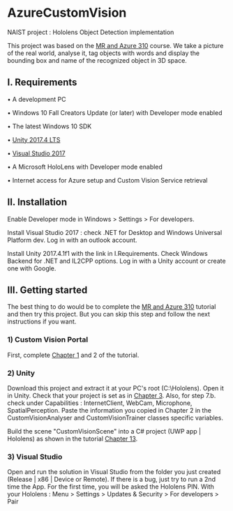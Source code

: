 # AzureCustomVision
NAIST project : Hololens Object Detection implementation

This project was based on the [MR and Azure 310](https://docs.microsoft.com/en-us/windows/mixed-reality/mr-azure-310) course.
We take a picture of the real world, analyse it, tag objects with words and display the bounding box and name of the recognized object in 3D space.


## I.	Requirements

•	A development PC

•	Windows 10 Fall Creators Update (or later) with Developer mode enabled

•	The latest Windows 10 SDK

•	[Unity 2017.4 LTS](https://unity3d.com/unity/qa/lts-releases?version=2017.4&page=3)

•	[Visual Studio 2017](https://visualstudio.microsoft.com/downloads/)

•	A Microsoft HoloLens with Developer mode enabled

•	Internet access for Azure setup and Custom Vision Service retrieval


## II. Installation

Enable Developer mode in Windows > Settings > For developers.

Install Visual Studio 2017 : check .NET for Desktop and Windows Universal Platform dev.
Log in with an outlook account.

Install Unity 2017.4.1f1 with the link in I.Requirements.
Check Windows Backend for .NET and IL2CPP options.
Log in with a Unity account or create one with Google.


## III. Getting started

The best thing to do would be to complete the [MR and Azure 310](https://docs.microsoft.com/en-us/windows/mixed-reality/mr-azure-310) tutorial and then try this project. But you can skip this step and follow the next instructions if you want.

### 1) Custom Vision Portal

First, complete [Chapter 1](https://docs.microsoft.com/en-us/windows/mixed-reality/mr-azure-310#chapter-1---the-custom-vision-portal) and 2 of the tutorial.

### 2) Unity

Download this project and extract it at your PC's root (C:\Hololens\). Open it in Unity.
Check that your project is set as in [Chapter 3](https://docs.microsoft.com/en-us/windows/mixed-reality/mr-azure-310#chapter-3---set-up-the-unity-project). Also, for step 7.b. check under Capabilities : InternetClient, WebCam, Microphone, SpatialPerception.
Paste the information you copied in Chapter 2 in the CustomVisionAnalyser and CustomVisionTrainer classes specific variables.

Build the scene "CustomVisionScene" into a C# project (UWP app | Hololens) as shown in the tutorial [Chapter 13](https://docs.microsoft.com/en-us/windows/mixed-reality/mr-azure-310#chapter-13---build-the-uwp-solution-and-sideload-your-application).

### 3) Visual Studio

Open and run the solution in Visual Studio from the folder you just created (Release | x86 | Device or Remote). If there is a bug, just try to run a 2nd time the App.
For the first time, you will be asked the Hololens PIN. With your Hololens : Menu > Settings > Updates & Security > For developers > Pair 
